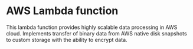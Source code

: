 # AWS Lambda function
This lambda function provides highly scalable data processing in AWS cloud. Implements transfer of binary data from AWS native disk snapshots to custom storage with the ability to encrypt data.
